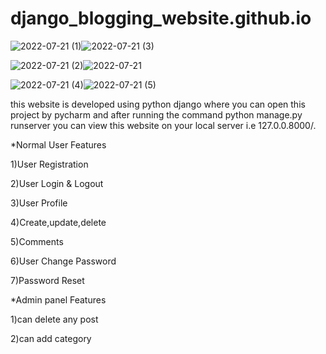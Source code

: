 # django_blogging_website.github.io

![2022-07-21 (1)](https://user-images.githubusercontent.com/67479578/180070977-3ac8b2db-29d9-4f5d-ba91-d8ec6c8611e1.png)![2022-07-21 (3)](https://user-images.githubusercontent.com/67479578/180071291-ce19bd01-3417-45d2-9034-561c0b3ad2d0.png)

![2022-07-21 (2)](https://user-images.githubusercontent.com/67479578/180071039-5e22bd80-63f2-44e9-9f44-8e3413404534.png)![2022-07-21](https://user-images.githubusercontent.com/67479578/180071338-bd09f100-a00f-483c-9dde-d8098b56f90d.png)

![2022-07-21 (4)](https://user-images.githubusercontent.com/67479578/180071397-eb7b01d2-4e50-4b56-b16a-79bbb25c2aa9.png)![2022-07-21 (5)](https://user-images.githubusercontent.com/67479578/180071430-faceb9e1-da98-4d52-81c6-a36062618148.png)


this website is developed using python django where you can open this project by pycharm and after running the command python manage.py runserver you can view this website on your local server i.e 127.0.0.8000/.

*Normal User Features

1)User Registration

2)User Login & Logout

3)User Profile

4)Create,update,delete

5)Comments

6)User Change Password

7)Password Reset

*Admin panel Features

 1)can delete any post
 
 2)can add category
 
